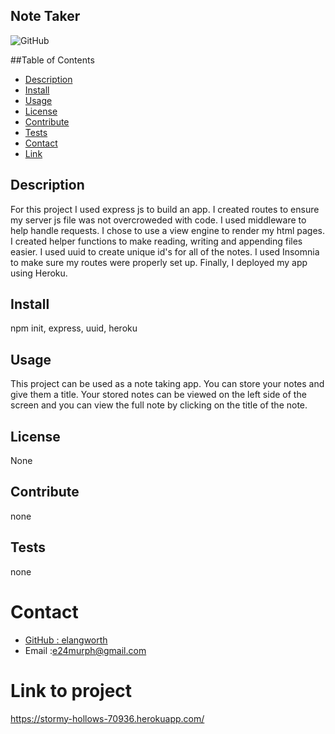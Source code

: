 ## Note Taker
![GitHub](https://img.shields.io/github/license/elangworth/Note-Taker?logo=GitHub&logoColor=blue)

##Table of Contents
* [Description](#Description)
* [Install](#Install)
* [Usage](#Usage)
* [License](#License)
* [Contribute](#Contribute)
* [Tests](#Tests)
* [Contact](#Contact)
* [Link](#Link)
<a name="Description"></a>
## Description
For this project I used express js to build an app. I created routes to ensure my server js file was not overcroweded with code. I used middleware to help handle requests. I chose to use a view engine to render my html pages. I created helper functions to make reading, writing and appending files easier. I used uuid to create unique id's for all of the notes. I used Insomnia to make sure my routes were properly set up. Finally, I deployed my app using Heroku.
<a name="Install"></a>
## Install
npm init, express, uuid, heroku
<a name="Usage"></a>
## Usage
This project can be used as a note taking app. You can store your notes and give them a title. Your stored notes can be viewed on the left side of the screen and  you can view the full note by clicking on the title of the note.
<a name="License"></a>
## License
None
<a name="Contribute"></a>
## Contribute
none
<a name="Tests"></a>
## Tests
none    
<a name="Contact"></a>
# Contact 
* [GitHub : elangworth](https://github.com/elangworth)
* Email :e24murph@gmail.com
<a name="Link"></a>
# Link to project
https://stormy-hollows-70936.herokuapp.com/
